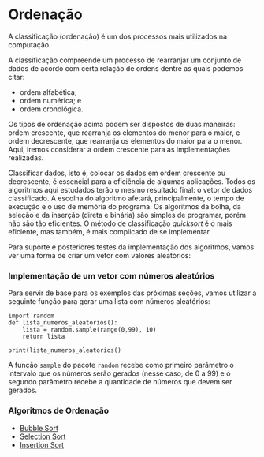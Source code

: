 # Ordenação

A classificação \(ordenação\) é um dos processos mais utilizados na computação.

A classificação compreende um processo de rearranjar um conjunto de dados de acordo com certa relação de ordens dentre as quais podemos citar:

* ordem alfabética;
* ordem numérica; e
* ordem cronológica.

Os tipos de ordenação acima podem ser dispostos de duas maneiras: ordem crescente, que rearranja os elementos do menor para o maior, e ordem decrescente, que rearranja os elementos do maior para o menor. Aqui, iremos considerar a ordem crescente para as implementações realizadas.

Classificar dados, isto é, colocar os dados em ordem crescente ou decrescente, é essencial para a eficiência de algumas aplicações. Todos os algoritmos aqui estudados terão o mesmo resultado final: o vetor de dados classificado. A escolha do algoritmo afetará, principalmente, o tempo de execução e o uso de memória do programa. Os algoritmos da bolha, da seleção e da inserção \(direta e binária\) são simples de programar, porém não são tão eficientes. O método de classificação _quicksort_ é o mais eficiente, mas também, é mais complicado de se implementar.

Para suporte e posteriores testes da implementação dos algoritmos, vamos ver uma forma de criar um vetor com valores aleatórios:

### Implementação de um vetor com números aleatórios

Para servir de base para os exemplos das próximas seções, vamos utilizar a seguinte função para gerar uma lista com números aleatórios:

```text
import random
def lista_numeros_aleatorios():
    lista = random.sample(range(0,99), 10)
    return lista
    
print(lista_numeros_aleatorios()
```

A função `sample` do pacote `random` recebe como primeiro parâmetro o intervalo que os números serão gerados \(nesse caso, de 0 a 99\) e o segundo parâmetro recebe a quantidade de números que devem ser gerados.

### Algoritmos de Ordenação

* [Bubble Sort](bubble-sort.md)
* [Selection Sort](selection-sort.md)
* [Insertion Sort](insertion-sort.md)



